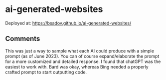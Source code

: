 # ai-generated-websites
Deployed at: https://bsadov.github.io/ai-generated-websites/

## Comments
This was just a way to sample what each AI could produce with a simple prompt (as of June 2023). You can of course expand/elaborate the prompt for a more customized and detailed response. I found that chatGPT was the easiest to work with. Bard was okay, whereas Bing needed a properly crafted prompt to start outputting code.